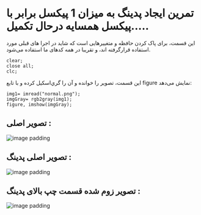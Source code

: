 # تمرین ایجاد پدینگ به میزان 1 پیکسل برابر با پیکسل همسایه    درحال تکمیل.....


این قسمت، برای پاک کردن حافظه و متغییرهایی است که شاید در اجرا های قبلی مورد استفاده قرارگرفته اند، و تقریبا در همه کدهای ما استفاده می‌شود.

```
clear;
close all;
clc;
```

اين قسمت، تصوير را خوانده و آن را گري‌اسكيل كرده و با تابع figure نمایش می‌دهد:

```
img1= imread("normal.png");
imgGray= rgb2gray(img1);
figure, imshow(imgGray);
```

## تصویر اصلی :

![image padding](https://github.com/semnan-university-ai/image-processing-class-002/raw/main/exercises/msg67/asset/normal.png)


## تصویر اصلی پدینگ :

![image padding](https://github.com/semnan-university-ai/image-processing-class-002/raw/main/exercises/msg67/asset/finalPadding.png)

## تصویر زوم شده قسمت چپ بالای پدینگ :

![image padding](https://github.com/semnan-university-ai/image-processing-class-002/raw/main/exercises/msg67/asset/zoomLeftTopQuarterFinalPadding.png)


